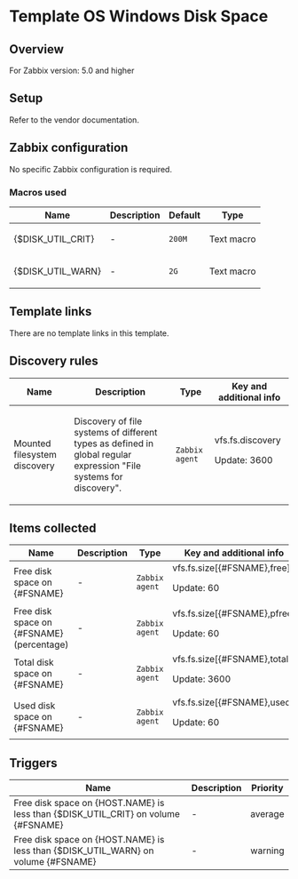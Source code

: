 # Template OS Windows Disk Space

## Overview

For Zabbix version: 5.0 and higher

## Setup

Refer to the vendor documentation.

## Zabbix configuration

No specific Zabbix configuration is required.

### Macros used

|Name|Description|Default|Type|
|----|-----------|-------|----|
|{$DISK_UTIL_CRIT}|<p>-</p>|`200M`|Text macro|
|{$DISK_UTIL_WARN}|<p>-</p>|`2G`|Text macro|
## Template links

There are no template links in this template.

## Discovery rules

|Name|Description|Type|Key and additional info|
|----|-----------|----|----|
|Mounted filesystem discovery|<p>Discovery of file systems of different types as defined in global regular expression "File systems for discovery".</p>|`Zabbix agent`|vfs.fs.discovery<p>Update: 3600</p>|
## Items collected

|Name|Description|Type|Key and additional info|
|----|-----------|----|----|
|Free disk space on {#FSNAME}|<p>-</p>|`Zabbix agent`|vfs.fs.size[{#FSNAME},free]<p>Update: 60</p>|
|Free disk space on {#FSNAME} (percentage)|<p>-</p>|`Zabbix agent`|vfs.fs.size[{#FSNAME},pfree]<p>Update: 60</p>|
|Total disk space on {#FSNAME}|<p>-</p>|`Zabbix agent`|vfs.fs.size[{#FSNAME},total]<p>Update: 3600</p>|
|Used disk space on {#FSNAME}|<p>-</p>|`Zabbix agent`|vfs.fs.size[{#FSNAME},used]<p>Update: 60</p>|
## Triggers

|Name|Description|Priority|
|----|-----------|----|
|Free disk space on {HOST.NAME} is less than {$DISK_UTIL_CRIT} on volume {#FSNAME}|<p>-</p>|average|
|Free disk space on {HOST.NAME} is less than {$DISK_UTIL_WARN} on volume {#FSNAME}|<p>-</p>|warning|
